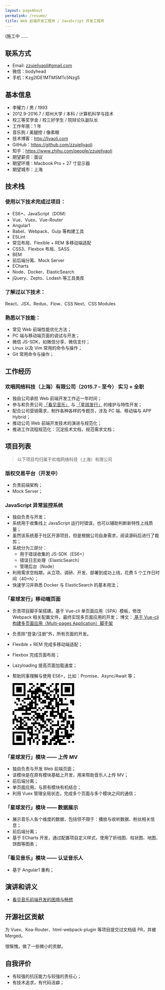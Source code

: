 ```yaml
---
layout: pageAbout
permalink: /resume/
title: Web 前端开发工程师 / JavaScript 开发工程师 
---
```


(施工中 ……

## 联系方式

- Email: <a href="mailto:zzuieliyaoli@gmail.com">zzuieliyaoli#gmail.com</a>
- 微信：bodyhead
- 手机：Kzg2IDE1MTM5MTc5Nzg5

## 基本信息

- 李耀力 / 男 / 1993
- 2012.9-2016.7 / 郑州大学 / 本科 / 计算机科学与技术
- 校三等奖学金 / 校三好学生 / 院辩论队副队长
- 工作年限：1 年
- 音乐狗 / 美腿控 / 像素眼
- 技术博客：<a href="http://liyaoli.com" target="_blank">http://liyaoli.com</a>
- GitHub：<a href="https://github.com/zzuieliyaoli" target="_blank">https://github.com/zzuieliyaoli</a>
- 知乎：<a href="https://www.zhihu.com/people/zzuieliyaoli" target="_blank">https://www.zhihu.com/people/zzuieliyaoli</a> 
- 期望薪资：面议
- 期望环境：Macbook Pro + 27 寸显示器
- 期望城市：上海

## 技术栈

### 使用以下技术完成过项目：

- ES6+、JavaScript（DOM）
- Vue、Vuex、Vue-Router
- Angular1
- Babel、Webpack、Gulp 等构建工具
- ESLint
- 常见布局、Flexible + REM 多移动端适配
- CSS3、Flexbox 布局、SASS
- BEM
- 前后端分离、Mock Server
- ECharts
- Node、Docker、ElasticSearch
- jQuery、Zepto、Lodash 等工具类库

### 了解过以下技术：

React、JSX、Redux、Flow、CSS Next、CSS Modules

### 熟悉以下技能：

- 常见 Web 前端性能优化方法；
- PC 端与移动端页面的调试与开发；
- 微信 JS-SDK，如微信分享、微信支付；
- Linux 以及 Vim 常用的命令与操作；
- Git 常用命令与操作；

## 工作经历

### 欢唱网络科技（上海）有限公司（2015.7 - 至今） 实习 + 全职

- 独自公司承担 Web 前端开发工作近一年时间；
- 参与和负责公司 <a href="https://www.kanjian.com" target="_blank">「看见音乐」</a> 与
 <a href="https://star.kanjian.com" target="_blank">「星球发行」</a> 的维护与特性开发；
- 配合公司营销需求，制作各种各样的专题页，涉及 PC 端、移动端与 APP Hybrid；
- 推动公司 Web 前端开发技术的演进与规范化；
- 推进工作流程规范化：沉淀技术文档，规范需求文档；

## 项目列表

> 以下项目均归属于欢唱网络科技（上海）有限公司

### 版权交易平台（开发中）

- 负责前端架构；
- Mock Server；

### JavaScript 异常监控系统

- 独自负责与开发；
- 系统用于收集线上 JavaScript 运行时错误，也可以辅助判断新特性上线质量；
- 虽然该系统基于社区开源项目，但是根据公司自身需求，阅读源码后进行了裁剪；
- 系统分为三部分：
  - 用于错误收集的 JS-SDK（ES6+）
  - 错误日志处理（ElasticSearch）
  - 管理后台（Node）
- 利用需求空档期，从立项、调研、开发、部署到成功上线，花费 5 个工作日时间（40+h）；
- 快速学习并熟悉 Docker 与 ElasticSearch 的基本用法；

### 「星球发行」移动端页面

- 负责项目脚手架搭建。基于 Vue-cli 单页面应用（SPA）模板，修改 Webpack 相关配置文件，最终实现多页面应用的开发；
博文：<a href="/2017-05-06/vue-multi-pages-application-boilerplate-modified-by-vue-cli.html" target="_blank">
基于 Vue-cli 构建多页面应用（Multi-pages Application）脚手架</a>  
- 负责除“登录/注册”外，所有页面的开发。
- Flexible + REM 完成多移动端适配；
- Flexbox 完成页面布局；
- Lazyloading 提高页面加载速度；
- 帮助同事理解与使用 ES6+，比如：Promise、Async/Await 等；

  ![星球发行移动端页面](/images/resume/star-mobile.png)

### 「星球发行」模块 —— 上传 MV

- 独自负责与开发 Web 前端页面；
- 该模块是在原有模块基础上开发，用来帮助音乐人上传 MV；
- 前后端分离；
- 单页面应用，与原有模块有机结合；
- 利用 Vuex 管理全局状态，完成多个页面与多个模块之间的通信；

### 「星球发行」模块 —— 数据展示

- 展示音乐人各个维度的数据，包括但不限于：播放与收听数据、粉丝相关信息；
- 前后端分离；
- 基于 ECharts 开发，通过配置项自定义样式，使用了折线图、柱状图、地图、饼图等图表；

### 「看见音乐」模块 —— 认证音乐人

- 基于 Angular1 重构；

## 演讲和讲义

- <a href="/sliders/Architecture.html" target="_blank">看见音乐前端开发的困境与畅想</a>  

## 开源社区贡献

为 Vuex、Koa-Router、html-webpack-plugin 等项目提交过文档级 PR，并被 Merged。

很惭愧，做了一些微小的贡献。

## 自我评价

- 有较强的抗压能力与较强的责任心；
- 有技术追求，有代码洁癖；
